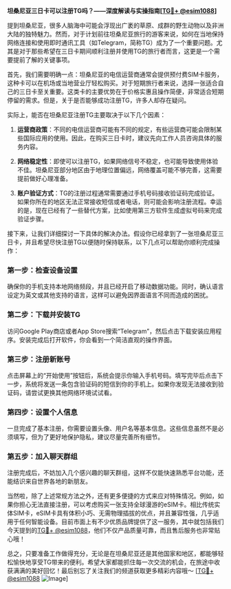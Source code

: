 **坦桑尼亚三日卡可以注册TG吗？——深度解读与实操指南[[TG💪+ @esim1088](https://t.me/s/esim1088)]**

提到坦桑尼亚，很多人脑海中可能会浮现出广袤的草原、成群的野生动物以及非洲大陆的独特魅力。然而，对于计划前往坦桑尼亚旅行的游客来说，如何在当地保持网络连接和使用即时通讯工具（如Telegram，简称TG）成为了一个重要问题。尤其是对于那些希望在三日卡期间顺利注册并使用TG的旅行者而言，这更是一个需要提前了解的关键事项。

首先，我们需要明确一点：坦桑尼亚的电信运营商通常会提供预付费SIM卡服务，这种卡可以在机场或当地营业厅轻松购买。对于短期旅行者来说，选择一张适合自己的三日卡至关重要。这类卡的主要优势在于价格实惠且操作简便，非常适合短期停留的需求。但是，关于是否能够成功注册TG，许多人却存在疑问。

实际上，能否在坦桑尼亚注册TG主要取决于以下几个因素：

1. **运营商政策**：不同的电信运营商可能有不同的规定，有些运营商可能会限制某些国际应用的使用。因此，在购买三日卡时，建议先向工作人员咨询具体的服务内容。
   
2. **网络稳定性**：即使可以注册TG，如果网络信号不稳定，也可能导致使用体验不佳。坦桑尼亚部分地区由于地理位置偏远，网络覆盖可能不够完善，这需要提前做好心理准备。

3. **账户验证方式**：TG的注册过程通常需要通过手机号码接收验证码完成验证。如果你所在的地区无法正常接收短信或者电话，则可能会影响注册流程。幸运的是，现在已经有了一些替代方案，比如使用第三方软件生成虚拟号码来完成验证步骤。

接下来，让我们详细探讨一下具体的解决办法。假设你已经拿到了一张坦桑尼亚三日卡，并且希望尽快注册TG以便随时保持联系，以下几点可以帮助你顺利完成操作：

### 第一步：检查设备设置
确保你的手机支持本地网络频段，并且已经开启了移动数据功能。同时，确认语言设定为英文或其他支持的语言，这样可以避免因界面语言不同而造成的困扰。

### 第二步：下载并安装TG
访问Google Play商店或者App Store搜索“Telegram”，然后点击下载安装应用程序。安装完成后打开软件，你会看到一个简洁直观的操作界面。

### 第三步：注册新账号
点击屏幕上的“开始使用”按钮后，系统会提示你输入手机号码。填写完毕后点击下一步，系统将发送一条包含验证码的短信到你的手机上。如果你发现无法接收到验证码，请尝试更换其他网络环境试试看。

### 第四步：设置个人信息
一旦完成了基本注册，你需要设置头像、用户名等基本信息。这些信息虽然不是必须填写，但为了更好地保护隐私，建议尽量完善所有细节。

### 第五步：加入聊天群组
注册完成后，不妨加入几个感兴趣的聊天群组，这样不仅能快速熟悉平台功能，还能结识来自世界各地的新朋友。

当然啦，除了上述常规方法之外，还有更多便捷的方式来应对特殊情况。例如，如果你担心无法直接注册，可以考虑购买一张支持全球漫游的eSIM卡。相比传统实体SIM卡，eSIM卡具有体积小巧、无需物理插拔的优点，并且兼容性强，几乎适用于任何智能设备。目前市面上有不少优质品牌提供了这一服务，其中就包括我们今天提到的[TG💪+ @esim1088](https://t.me/s/esim1088)，他们不仅产品质量可靠，而且售后服务也非常贴心哦！

总之，只要准备工作做得充分，无论是在坦桑尼亚还是其他国家和地区，都能够轻松愉快地享受TG带来的便利。希望大家都能抓住每一次交流的机会，在旅途中收获满满的美好回忆！最后别忘了关注我们的频道获取更多精彩内容哦～ [[TG💪+ @esim1088](https://t.me/s/esim1088) ![Image](https://i.postimg.cc/4NQfJmqS/Snipaste-2025-05-13-00-14-12.png)]